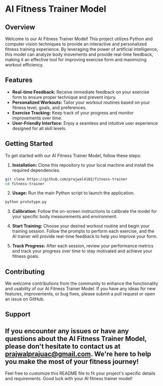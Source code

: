 # AI Fitness Trainer Model

## Overview

Welcome to our AI Fitness Trainer Model! This project utilizes Python and computer vision techniques to provide an interactive and personalized fitness training experience. By leveraging the power of artificial intelligence, this model can analyze body movements and provide real-time feedback, making it an effective tool for improving exercise form and maximizing workout efficiency.

## Features

- **Real-time Feedback:** Receive immediate feedback on your exercise form to ensure proper technique and prevent injury.
- **Personalized Workouts:** Tailor your workout routines based on your fitness level, goals, and preferences.
- **Exercise Tracking:** Keep track of your progress and monitor improvements over time.
- **User-Friendly Interface:** Enjoy a seamless and intuitive user experience designed for all skill levels.

## Getting Started

To get started with our AI Fitness Trainer Model, follow these steps:

1. **Installation:** Clone this repository to your local machine and install the required dependencies.

```bash
git clone https://github.com/prajwal4102/fitness-trainer
cd fitness-trainer
```

2. **Usage:** Run the main Python script to launch the application.

```bash
python prototype.py
```

3. **Calibration:** Follow the on-screen instructions to calibrate the model for your specific body measurements and environment.

4. **Start Training:** Choose your desired workout routine and begin your training session. Follow the prompts to perform each exercise, and the AI trainer will provide real-time feedback to help you improve your form.

5. **Track Progress:** After each session, review your performance metrics and track your progress over time to stay motivated and achieve your fitness goals.

## Contributing

We welcome contributions from the community to enhance the functionality and usability of our AI Fitness Trainer Model. If you have any ideas for new features, improvements, or bug fixes, please submit a pull request or open an issue on GitHub.

## Support

If you encounter any issues or have any questions about the AI Fitness Trainer Model, please don't hesitate to contact us at prajwalprajuac@gmail.com. We're here to help you make the most of your fitness journey!
---

Feel free to customize this README file to fit your project's specific details and requirements. Good luck with your AI fitness trainer model!
